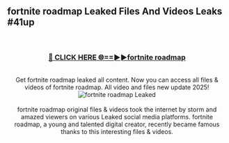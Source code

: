 ## fortnite roadmap Leaked Files And Videos Leaks #41up
<br>
<div align="center">
<h3><a href="https://watchclip.my.id/fortnite roadmap" rel="nofollow">🔴 CLICK HERE 🌐==►►fortnite roadmap</a></h3>
<br>
Get fortnite roadmap leaked all content. Now you can access all files & videos of fortnite roadmap. All video and files new update 2025!
<br>
<a href="https://watchclip.my.id/fortnite roadmap" rel="nofollow" data-target="animated-image.originalLink"><img src="https://i.ibb.co.com/WyWwxjT/player-gif2.gif" alt="fortnite roadmap Leaked" style="max-width: 100%; display: inline-block;" data-target="animated-image.originalImage"></a>
<br><br>
fortnite roadmap original files & videos took the internet by storm and amazed viewers on various Leaked social media platforms. fortnite roadmap, a young and talented digital creator, recently became famous thanks to this interesting files & videos.
</div>
<br>